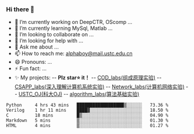 ### Hi there 👋

<!--
**Alpha-Girl/Alpha-Girl** is a ✨ _special_ ✨ repository because its `README.md` (this file) appears on your GitHub profile.-->

- 🔭 I’m currently working on DeepCTR, OScomp ...
- 🌱 I’m currently learning MySql, Matlab ...
- 👯 I’m looking to collaborate on ...
- 🤔 I’m looking for help with ...
- 💬 Ask me about ...
- 📫 How to reach me: [alphaboy@mail.ustc.edu.cn](mailto:alphaboy@mail.ustc.edu.cn)
- 😄 Pronouns: ...
- ⚡ Fun fact: ...
- ✨ My projects:
-- **Plz star⭐ it！**
-- [COD_labs(组成原理实验)](https://github.com/Alpha-Girl/COD_labs)
-- [CSAPP_labs(深入理解计算机系统实验)](https://github.com/Alpha-Girl/SCAPP_labs)
-- [Network_labs(计算机网络实验)](https://github.com/Alpha-Girl/Network_2020)
-- [USTC_OJ(科大OJ)](https://github.com/Alpha-Girl/USTC.OJ)
-- [algorithm_labs(算法基础实验)](https://github.com/Alpha-Girl/algorithm2020_labs)
<!--START_SECTION:waka-->
```text
Python     4 hrs 43 mins   ██████████████████▒░░░░░░   73.36 % 
Verilog    1 hr 11 mins    ████▓░░░░░░░░░░░░░░░░░░░░   18.50 % 
C          18 mins         █▒░░░░░░░░░░░░░░░░░░░░░░░   04.90 % 
Markdown   5 mins          ▒░░░░░░░░░░░░░░░░░░░░░░░░   01.30 % 
HTML       4 mins          ▒░░░░░░░░░░░░░░░░░░░░░░░░   01.27 % 
```
<!--END_SECTION:waka-->

